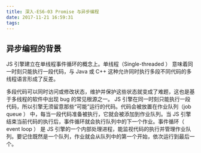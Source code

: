 ```yaml
---
title: 深入-ES6-03 Promise 与异步编程
date: 2017-11-21 16:59:31
tags:
---
```

## 异步编程的背景
JS 引擎建立在单线程事件循环的概念上。单线程（Single-threaded ） 意味着同一时刻只能执行一段代码，与 Java 或 C++ 这种允许同时执行多段不同代码的多线程语言形成了反差。

多段代码可以同时访问或修改状态，维护并保护这些状态就变成了难题，这也是基于多线程的软件中出现 bug 的常见根源之一。
JS 引擎在同一时刻只能执行一段代码，所以引擎无须留意那些“可能”运行的代码。代码会被放置在作业队列（job queue ） 中，每当一段代码准备被执行，它就会被添加到作业队列。当 JS 引擎结束当前代码的执行后，事件循环就会执行队列中的下一个作业。事件循环（ event loop ） 是 JS 引擎的一个内部处理进程，能监视代码的执行并管理作业队列。要记住既然是一个队列，作业就会从队列中的第一个开始，依次运行到最后一个。